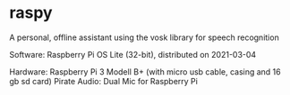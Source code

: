 # raspy
A personal, offline assistant using the vosk library for speech recognition

Software:
Raspberry Pi OS Lite (32-bit), distributed on 2021-03-04

Hardware:
Raspberry Pi 3 Modell B+ (with micro usb cable, casing and 16 gb sd card) 
Pirate Audio: Dual Mic for Raspberry Pi
